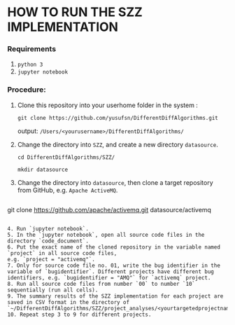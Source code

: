 # HOW TO RUN THE SZZ IMPLEMENTATION

### Requirements
1. `python 3`
2. `jupyter notebook`

### Procedure:
1. Clone this repository into your userhome folder in the system :
   ```
   git clone https://github.com/yusufsn/DifferentDiffAlgorithms.git
   ```
   output: `/Users/<yourusername>/DifferentDiffAlgorithms/`
2. Change the directory into `SZZ`, and create a new directory `datasource`. 
   
   ```
   cd DifferentDiffAlgorithms/SZZ/
   
   mkdir datasource
   ```
3. Change the directory into `datasource`, then clone a target repository from GitHub, e.g. `Apache ActiveMQ`.
   
   ```
  git clone https://github.com/apache/activemq.git datasource/activemq
   ```
   
4. Run `jupyter notebook`.
5. In the `jupyter notebook`, open all source code files in the directory `code_document`.
6. Put the exact name of the cloned repository in the variable named `project` in all source code files, 
   e.g. `project = "activemq"`.
7. Only for source code file no. 01, write the bug identifier in the variable of `bugidentifier`. Different projects have different bug identifiers, e.g. `bugidentifier = "AMQ"` for `activemq` project.
8. Run all source code files from number `00` to number `10` sequentially (run all cells).
9. The summary results of the SZZ implementation for each project are saved in CSV format in the directory of `~/DifferentDiffAlgorithms/SZZ/project_analyses/<yourtargetedprojectname>/05_validation/05_stats/`.
10. Repeat step 3 to 9 for different projects.
